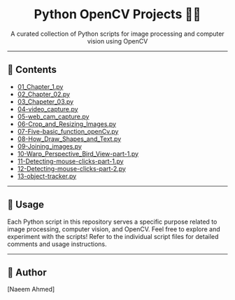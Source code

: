 <div align="center">
  <h1>Python OpenCV Projects 🐍📸</h1>
  <p>A curated collection of Python scripts for image processing and computer vision using OpenCV</p>
</div>

---

## 📁 Contents

- [01_Chapter_1.py](01_Chapter_1.py)
- [02_Chapter_02.py](02_Chapter_02.py)
- [03_Chapeter_03.py](03_Chapeter_03.py)
- [04-video_capture.py](04-video_capture.py)
- [05-web_cam_capture.py](05-web_cam_capture.py)
- [06-Crop_and_Resizing_Images.py](06-Crop_and_Resizing_Images.py)
- [07-Five-basic_function_openCv.py](07-Five-basic_function_openCv.py)
- [08-How_Draw_Shapes_and_Text.py](08-How_Draw_Shapes_and_Text.py)
- [09-Joining_images.py](09-Joining_images.py)
- [10-Warp_Perspective_Bird_View-part-1.py](10-Warp_Perspective_Bird_View-part-1.py)
- [11-Detecting-mouse-clicks-part-1.py](11-Detecting-mouse-clicks-part-1.py)
- [12-Detecting-mouse-clicks-part-2.py](12-Detecting-mouse-clicks-part-2.py)
- [13-object-tracker.py](13-object-tracker.py)

---

## 🚀 Usage

Each Python script in this repository serves a specific purpose related to image processing, computer vision, and OpenCV. Feel free to explore and experiment with the scripts! Refer to the individual script files for detailed comments and usage instructions.

---

## 📝 Author

[Naeem Ahmed]
